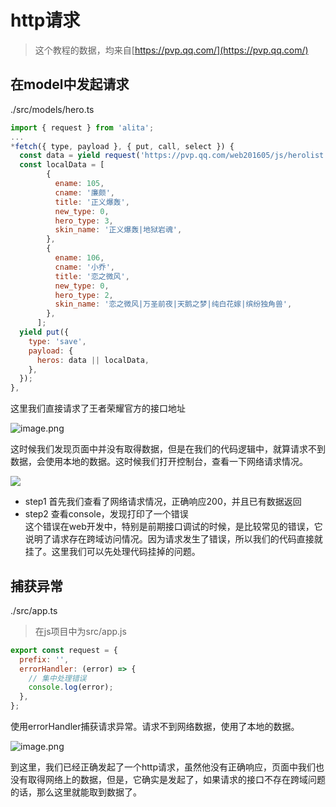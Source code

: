 # http请求


> 这个教程的数据，均来自[https://pvp.qq.com/](https://pvp.qq.com/)


<a name="652ffeaf"></a>
## 在model中发起请求

./src/models/hero.ts

```javascript
import { request } from 'alita';
...
*fetch({ type, payload }, { put, call, select }) {
  const data = yield request('https://pvp.qq.com/web201605/js/herolist.json');
  const localData = [
        {
          ename: 105,
          cname: '廉颇',
          title: '正义爆轰',
          new_type: 0,
          hero_type: 3,
          skin_name: '正义爆轰|地狱岩魂',
        },
        {
          ename: 106,
          cname: '小乔',
          title: '恋之微风',
          new_type: 0,
          hero_type: 2,
          skin_name: '恋之微风|万圣前夜|天鹅之梦|纯白花嫁|缤纷独角兽',
        },
      ];
  yield put({
    type: 'save',
    payload: {
      heros: data || localData,
    },
  });
},
```

这里我们直接请求了王者荣耀官方的接口地址

![image.png](https://cdn.nlark.com/yuque/0/2019/png/123174/1559268489360-e4edfcc8-7b5b-4a5e-a576-aa8435512e28.png#align=left&display=inline&height=452&name=image.png&originHeight=904&originWidth=1670&size=80697&status=done&width=835)

这时候我们发现页面中并没有取得数据，但是在我们的代码逻辑中，就算请求不到数据，会使用本地的数据。这时候我们打开控制台，查看一下网络请求情况。

![](https://cdn.nlark.com/yuque/0/2018/gif/123174/1544146774806-4c3d9609-2069-48e1-ab24-5fbf448bdcc0.gif#align=center&display=inline&height=974&originHeight=974&originWidth=1114&status=done&width=747)

- step1 首先我们查看了网络请求情况，正确响应200，并且已有数据返回
- step2 查看console，发现打印了一个错误<br />
这个错误在web开发中，特别是前期接口调试的时候，是比较常见的错误，它说明了请求存在跨域访问情况。因为请求发生了错误，所以我们的代码直接就挂了。这里我们可以先处理代码挂掉的问题。

<a name="6147102f"></a>
## 捕获异常

./src/app.ts
> 在js项目中为src/app.js


```javascript
export const request = {
  prefix: '',
  errorHandler: (error) => {
    // 集中处理错误
    console.log(error);
  },
};
```

使用errorHandler捕获请求异常。请求不到网络数据，使用了本地的数据。

![image.png](https://cdn.nlark.com/yuque/0/2019/png/123174/1559268896373-df84e706-5a6d-4362-a278-68b510e98175.png#align=left&display=inline&height=765&name=image.png&originHeight=1530&originWidth=2858&size=566141&status=done&width=1429)

到这里，我们已经正确发起了一个http请求，虽然他没有正确响应，页面中我们也没有取得网络上的数据，但是，它确实是发起了，如果请求的接口不存在跨域问题的话，那么这里就能取到数据了。
